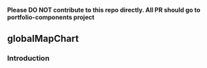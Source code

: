 **Please DO NOT contribute to this repo directly. All PR should go to portfolio-components project**

## globalMapChart

### Introduction
